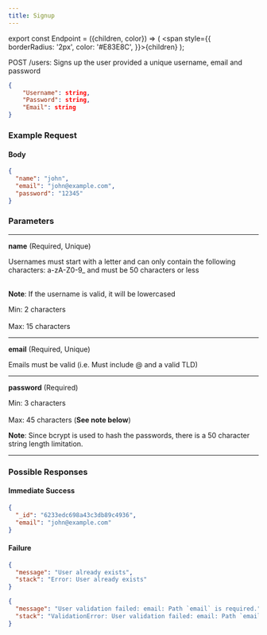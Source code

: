 ```yaml
---
title: Signup
---
```


export const Endpoint = ({children, color}) => ( <span style={{
borderRadius: '2px',
color: '#E83E8C',
}}>{children}</span> );

<Endpoint>POST /users</Endpoint>: Signs up the user provided a unique username, email and password

```json
{
    "Username": string,
    "Password": string,
    "Email": string
}
```

### Example Request

#### Body

```json
{
  "name": "john",
  "email": "john@example.com",
  "password": "12345"
}
```

### Parameters

---

**name** (Required, Unique)

Usernames must start with a letter and can only contain the following characters: a-zA-Z0-9\_ and must be 50 characters or less <br></br>

**Note**: If the username is valid, it will be lowercased

Min: 2 characters <br></br>
Max: 15 characters

---

**email** (Required, Unique)

Emails must be valid (i.e. Must include @ and a valid TLD)

---

**password** (Required)

Min: 3 characters <br></br>
Max: 45 characters (**See note below**)

**Note**: Since bcrypt is used to hash the passwords, there is a 50 character string length limitation.

---

### Possible Responses

#### Immediate Success

```json
{
  "_id": "6233edc698a43c3db89c4936",
  "email": "john@example.com"
}
```

#### Failure

```json
{
  "message": "User already exists",
  "stack": "Error: User already exists"
}
```

```json
{
  "message": "User validation failed: email: Path `email` is required.",
  "stack": "ValidationError: User validation failed: email: Path `email` is required.\n"
}
```
